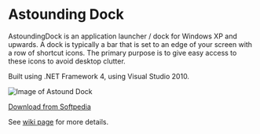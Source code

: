 Astounding Dock
===================

AstoundingDock is an application launcher / dock for Windows XP and upwards. A dock is typically a bar that is set to an edge of your screen with a row of shortcut icons. The primary purpose is to give easy access to these icons to avoid desktop clutter.

Built using .NET Framework 4, using Visual Studio 2010. 

![Image of Astound Dock](https://github.com/notsonormal/AstoundingDock/blob/master/images/Horizontal%20mode.jpg)

[Download from Softpedia](https://www.softpedia.com/get/System/Launchers-Shutdown-Tools/Astounding-Dock.shtml)

See [wiki page](https://github.com/notsonormal/AstoundingDock/wiki) for more details.
